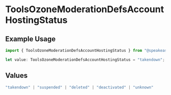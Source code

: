 # ToolsOzoneModerationDefsAccountHostingStatus

## Example Usage

```typescript
import { ToolsOzoneModerationDefsAccountHostingStatus } from "@speakeasy-api/bluesky/models/components";

let value: ToolsOzoneModerationDefsAccountHostingStatus = "takendown";
```

## Values

```typescript
"takendown" | "suspended" | "deleted" | "deactivated" | "unknown"
```